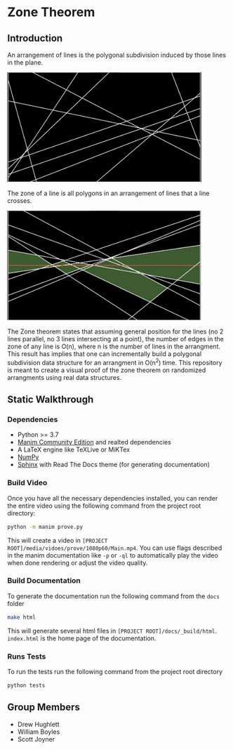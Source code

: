 # Zone Theorem

## Introduction

An arrangement of lines is the polygonal subdivision induced by those lines in the plane.

<img style="max-height: 250px" src="README_images/arrangement.png" />

The zone of a line is all polygons in an arrangement of lines that a line crosses.

<img style="max-height: 250px" src="README_images/zone.png" />

The Zone theorem states that assuming general position for the lines (no 2 lines parallel, no 3 lines intersecting at a point), the number of edges in the zone of any line is O(n), where n is the number of lines in the arrangment.
This result has implies that one can incrementally build a polygonal subdivision data structure for an arrangment in O(n<sup>2</sup>) time.
This repository is meant to create a visual proof of the zone theorem on randomized arrangments using real data structures.

## Static Walkthrough

### Dependencies

-   Python >= 3.7
-   [Manim Community Edition](https://github.com/ManimCommunity/manim) and realted dependencies
-   A LaTeX engine like TeXLive or MiKTex
-   [NumPy](https://numpy.org/)
-   [Sphinx](https://www.sphinx-doc.org/en/master/) with Read The Docs theme (for generating documentation)

### Build Video

Once you have all the necessary dependencies installed, you can render the entire video using the following command from the project root directory:

```bash
python -m manim prove.py
```

This will create a video in `[PROJECT ROOT]/media/vidoes/prove/1080p60/Main.mp4`.
You can use flags described in the manim documentation like `-p` or `-ql` to automatically play the video when done rendering or adjust the video quality.

### Build Documentation

To generate the documentation run the following command from the `docs` folder

```bash
make html
```

This will generate several html files in `[PROJECT ROOT]/docs/_build/html`. `index.html` is the home page of the documentation.

### Runs Tests

To run the tests run the following command from the project root directory

```bash
python tests
```

## Group Members

-   Drew Hughlett
-   William Boyles
-   Scott Joyner
